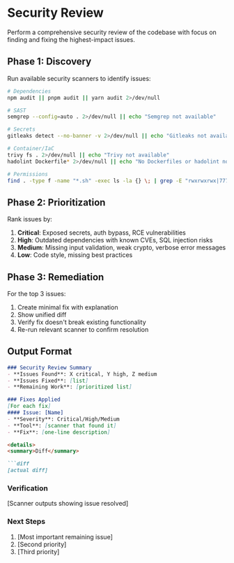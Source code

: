 # Security Review

Perform a comprehensive security review of the codebase with focus on finding and fixing the highest-impact issues.

## Phase 1: Discovery
Run available security scanners to identify issues:
```bash
# Dependencies
npm audit || pnpm audit || yarn audit 2>/dev/null

# SAST
semgrep --config=auto . 2>/dev/null || echo "Semgrep not available"

# Secrets
gitleaks detect --no-banner -v 2>/dev/null || echo "Gitleaks not available"

# Container/IaC
trivy fs . 2>/dev/null || echo "Trivy not available"
hadolint Dockerfile* 2>/dev/null || echo "No Dockerfiles or hadolint not available"

# Permissions
find . -type f -name "*.sh" -exec ls -la {} \; | grep -E "rwxrwxrwx|777"
```

## Phase 2: Prioritization
Rank issues by:
1. **Critical**: Exposed secrets, auth bypass, RCE vulnerabilities
2. **High**: Outdated dependencies with known CVEs, SQL injection risks
3. **Medium**: Missing input validation, weak crypto, verbose error messages
4. **Low**: Code style, missing best practices

## Phase 3: Remediation
For the top 3 issues:
1. Create minimal fix with explanation
2. Show unified diff
3. Verify fix doesn't break existing functionality
4. Re-run relevant scanner to confirm resolution

## Output Format
```markdown
### Security Review Summary
- **Issues Found**: X critical, Y high, Z medium
- **Issues Fixed**: [list]
- **Remaining Work**: [prioritized list]

### Fixes Applied
[For each fix]
#### Issue: [Name]
- **Severity**: Critical/High/Medium
- **Tool**: [scanner that found it]
- **Fix**: [one-line description]

<details>
<summary>Diff</summary>

```diff
[actual diff]
```
</details>

### Verification
[Scanner outputs showing issue resolved]

### Next Steps
1. [Most important remaining issue]
2. [Second priority]
3. [Third priority]
```
